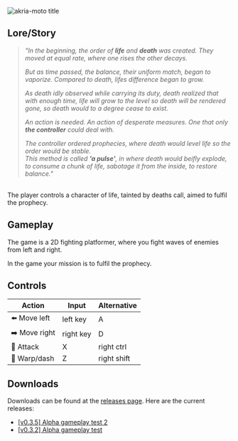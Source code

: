 ![akria-moto title](https://cloud.githubusercontent.com/assets/2477952/12356930/7ecdc06e-bba5-11e5-85f3-3831e05a90f5.gif)

## Lore/Story

> <i>"In the beginning, the order of <b>life</b> and <b>death</b> was created. They moved at equal rate, where one rises the other decays.<br/>
>
> But as time passed, the balance, their uniform match, began to vaporize.
Compared to death, lifes difference began to grow.<br/>
>
> As death idly observed while carrying its duty, death realized that with enough time,
> life will grow to the level so death will be rendered gone, so death would to a degree cease to exist.<br/>
>
> An action is needed. An action of desperate measures. One that only <b>the controller</b> could deal with.<br/>
>
> The controller ordered prophecies, where death would level life so the order would be stable.<br/>
> This method is called <b>'a pulse'</b>, in where death would beifly explode, to consume a chunk of life, sabotage it from the inside, to restore balance."</i></ul>

<br/>
The player controls a character of life, tainted by deaths call, aimed to fulfil the prophecy.

## Gameplay

The game is a 2D fighting platformer, where you fight waves of enemies from left and right.

In the game your mission is to fulfil the prophecy.


## Controls
| Action     | Input      | Alternative |
| ------------- | ------------- | --------------- |
| :arrow_left: Move left |  left key | A |
| :arrow_right: Move right | right key | D |
| :gun: Attack | X | right ctrl |
| :dizzy: Warp/dash | Z | right shift |

## Downloads

Downloads can be found at the [releases page](https://github.com/jilleJr/Akira-Moto/releases).
Here are the current releases:

- [[v0.3.5] Alpha gameplay test 2](https://github.com/jilleJr/Akira-Moto/releases/tag/v0.3.5)
- [[v0.3.2] Alpha gameplay test](https://github.com/jilleJr/Akira-Moto/releases/tag/v0.3.2)
